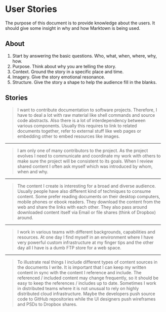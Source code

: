 # User Stories

The purpose of this document is to provide knowledge about the users. It should give some insight in why and how Marktown is being used.

## About

1. Start by answering the basic questions. Who, what, when, where, why, how.
2. Purpose. Think about why you are telling the story.
3. Context. Ground the story in a specific place and time.
4. Imagery. Give the story emotional resonance.
5. Structure. Give the story a shape to help the audience fill in the blanks.

## Stories

> I want to contribute documentation to software projects. Therefore, I have to deal a lot with raw material like shell commands and source code abstracts. Also there is a lot of interdependency between various components. Usually this requires to link to related documents together, refer to external stuff like web pages or embedding other to embed resources like images.

---

> I am only one of many contributors to the project. As the project evolves I need to communicate and coordinate my work with others to make sure the project will be consistent to its goals. When I review shared content I often ask myself which was introduced by whom, when and why.

---

> The content I create is interesting for a broad and diverse audience. Usually people have also different kind of techniques to consume content. Some prefer reading documents on their desktop computers, mobile phones or ebook readers. They download the content from the web and share the links with each other. They also pass around downloaded content itself via Email or file shares (think of Dropbox) around.

---

> I work in various teams with different backgrounds, capabilities and resources. At one day I find myself in an environment where I have very powerful custom infrastructure at my finger tips and the other day all I have is a dumb FTP store for a web space.

---

> To illustrate real things I include different types of content sources in the documents I write. It is important that I can keep my written content in sync with the content I reference and include. The referenced / included content may change frequently, so it should be easy to keep the references / includes up to date. Sometimes I work in distributed teams where it is not unusual to rely on highly distributed cloud infrastructure. Maybe the developers push source code to GitHub repositories while the UI designers push wireframes and PSDs to Dropbox shares.
